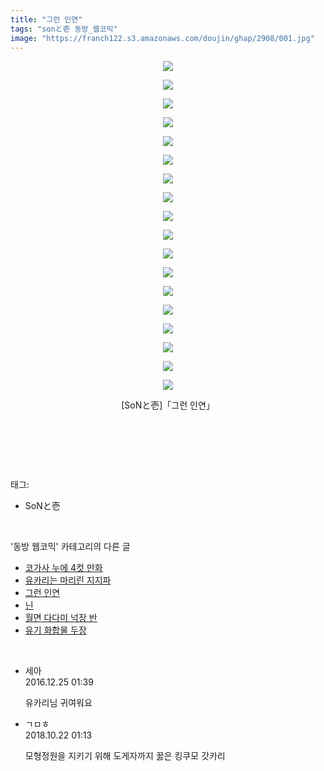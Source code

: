 ```yaml
---
title: "그런 인연"
tags: "sonと壱 동방_웹코믹"
image: "https://franch122.s3.amazonaws.com/doujin/ghap/2908/001.jpg"
---
```

<div class="article">
<p style="text-align: center; clear: none; float: none;"><img src="{{ site.imgserver4 }}/ghap/2908/001.jpg"/></p>
<p style="text-align: center; clear: none; float: none;"><img src="{{ site.imgserver4 }}/ghap/2908/002.jpg"/></p>
<p style="text-align: center; clear: none; float: none;"><img src="{{ site.imgserver4 }}/ghap/2908/003.jpg"/></p>
<p style="text-align: center; clear: none; float: none;"><img src="{{ site.imgserver4 }}/ghap/2908/004.jpg"/></p>
<p style="text-align: center; clear: none; float: none;"><img src="{{ site.imgserver4 }}/ghap/2908/005.jpg"/></p>
<p style="text-align: center; clear: none; float: none;"><img src="{{ site.imgserver4 }}/ghap/2908/006.jpg"/></p>
<p style="text-align: center; clear: none; float: none;"><img src="{{ site.imgserver4 }}/ghap/2908/007.jpg"/></p>
<p style="text-align: center; clear: none; float: none;"><img src="{{ site.imgserver4 }}/ghap/2908/008.jpg"/></p>
<p style="text-align: center; clear: none; float: none;"><img src="{{ site.imgserver4 }}/ghap/2908/009.jpg"/></p>
<p style="text-align: center; clear: none; float: none;"><img src="{{ site.imgserver4 }}/ghap/2908/010.jpg"/></p>
<p style="text-align: center; clear: none; float: none;"><img src="{{ site.imgserver4 }}/ghap/2908/011.jpg"/></p>
<p style="text-align: center; clear: none; float: none;"><img src="{{ site.imgserver4 }}/ghap/2908/012.jpg"/></p>
<p style="text-align: center; clear: none; float: none;"><img src="{{ site.imgserver4 }}/ghap/2908/013.jpg"/></p>
<p style="text-align: center; clear: none; float: none;"><img src="{{ site.imgserver4 }}/ghap/2908/014.jpg"/></p>
<p style="text-align: center; clear: none; float: none;"><img src="{{ site.imgserver4 }}/ghap/2908/015.jpg"/></p>
<p style="text-align: center; clear: none; float: none;"><img src="{{ site.imgserver4 }}/ghap/2908/016.jpg"/></p>
<p style="text-align: center; clear: none; float: none;"><img src="{{ site.imgserver4 }}/ghap/2908/017.jpg"/></p>
<p style="text-align: center; clear: none; float: none;"><img src="{{ site.imgserver4 }}/ghap/2908/018.jpg"/></p>
<p style="text-align: center; clear: none; float: none;">[SoNと壱]「그런 인연」</p>
<p style="text-align: center; clear: none; float: none;"><br/></p>
<p><br/></p>
</div><br/>
<div class="tagTrail">
<p>태그: </p>
<ul>
<li>SoNと壱</li>
</ul>
</div><br/>
<div class="another">
<p>'동방 웹코믹' 카테고리의 다른 글</p>
<ul>
<li><a href="/ghap_2911">코가사 누에 4컷 만화</a></li>
<li><a href="/ghap_2909">유카리는 마리린 지지파</a></li>
<li><a href="/ghap_2908">그런 인연</a></li>
<li><a href="/ghap_2907">닌</a></li>
<li><a href="/ghap_2906">월면 다다미 넉장 반</a></li>
<li><a href="/ghap_2898">유기 화합물 두장</a></li>
</ul>
</div><br/>
<div class="cb_module cb_fluid">
<div class="cb_wrt cb_profile">
<div class="comment">
<ul>
<li class="cb_thumb_off" id="comment14876591">
<div class="cb_comment_area">
<div class="cb_info_area">
<div class="cb_section">
<span class="cb_nick_name">세아</span>
</div>
<div class="cb_section">
<span class="cb_date">2016.12.25 01:39 </span>
</div>
</div>
<div class="cb_dsc_comment">
<p class="cb_dsc">
											유카리님 귀여워요
										</p>
</div>
</div></li>
<li class="cb_thumb_off" id="comment15359402">
<div class="cb_comment_area">
<div class="cb_info_area">
<div class="cb_section">
<span class="cb_nick_name">ㄱㅁㅎ</span>
</div>
<div class="cb_section">
<span class="cb_date">2018.10.22 01:13 </span>
</div>
</div>
<div class="cb_dsc_comment">
<p class="cb_dsc">
											모형정원을 지키기 위해 도게자까지 꿇은 킹쿠모 갓카리
										</p>
</div>
</div></li>
</ul>
</div>
</div><!-- commentList close -->
</div><br/>
